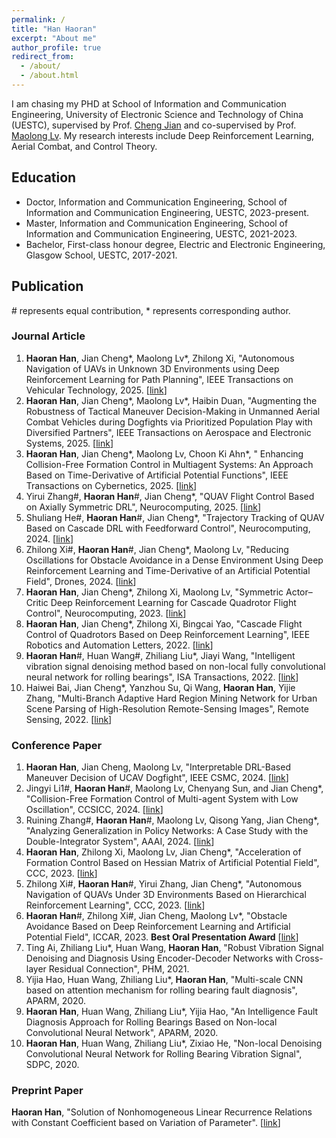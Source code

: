 ```yaml
---
permalink: /
title: "Han Haoran"
excerpt: "About me"
author_profile: true
redirect_from: 
  - /about/
  - /about.html
---
```


I am chasing my PHD at School of Information and Communication Engineering, University of Electronic Science and Technology of China (UESTC), supervised by Prof. [Cheng Jian](https://faculty.uestc.edu.cn/cvmi/zh_CN/index.htm) and co-supervised by Prof. [Maolong Lv](https://scholar.google.com/citations?user=gj7A4lIAAAAJ&hl=zh-CN&oi=sra). My research interests include Deep Reinforcement Learning, Aerial Combat, and Control Theory.

## Education
- Doctor, Information and Communication Engineering, School of Information and Communication Engineering, UESTC, 2023-present.
- Master, Information and Communication Engineering, School of Information and Communication Engineering, UESTC, 2021-2023.
- Bachelor, First-class honour degree, Electric and Electronic Engineering, Glasgow School, UESTC, 2017-2021.

## Publication
\# represents equal contribution, * represents corresponding author.
### Journal Article
1. **Haoran Han**, Jian Cheng\*, Maolong Lv\*, Zhilong Xi, "Autonomous Navigation of UAVs in Unknown 3D
 Environments using Deep Reinforcement Learning for Path Planning",  IEEE Transactions on Vehicular Technology, 2025. [[link](https://ieeexplore.ieee.org/document/11045211)]
2. **Haoran Han**, Jian Cheng\*, Maolong Lv\*, Haibin Duan, "Augmenting the Robustness of Tactical Maneuver Decision-Making in Unmanned Aerial Combat Vehicles during Dogfights via Prioritized Population Play with Diversified Partners",  IEEE Transactions on Aerospace and Electronic Systems, 2025. [[link](https://ieeexplore.ieee.org/document/11029037)]
3. **Haoran Han**, Jian Cheng\*, Maolong Lv, Choon Ki Ahn\*, " Enhancing Collision-Free Formation Control in Multiagent Systems: An Approach Based on Time-Derivative of Artificial Potential Functions", IEEE Transactions on Cybernetics, 2025. [[link](https://ieeexplore.ieee.org/document/10993499)]
4. Yirui Zhang#, **Haoran Han**#, Jian Cheng*, "QUAV Flight Control Based on Axially Symmetric DRL", Neurocomputing, 2025. [[link](https://www.sciencedirect.com/science/article/pii/S0925231225003753)]
5. Shuliang He#, **Haoran Han**#, Jian Cheng*, "Trajectory Tracking of QUAV Based on Cascade DRL with Feedforward Control", Neurocomputing, 2024. [[link](https://www.sciencedirect.com/science/article/pii/S0925231224018289)]
6. Zhilong Xi#, **Haoran Han**#, Jian Cheng*, Maolong Lv, "Reducing Oscillations for Obstacle Avoidance in a Dense Environment Using Deep Reinforcement Learning and Time-Derivative of an Artificial Potential Field", Drones, 2024. [[link](https://www.mdpi.com/2504-446X/8/3/85)]
7. **Haoran Han**, Jian Cheng*, Zhilong Xi, Maolong Lv, "Symmetric Actor–Critic Deep Reinforcement Learning for Cascade Quadrotor Flight Control", Neurocomputing, 2023. [[link](https://www.sciencedirect.com/science/article/pii/S0925231223009128)]
8. **Haoran Han**, Jian Cheng*, Zhilong Xi, Bingcai Yao, "Cascade Flight Control of Quadrotors Based on
Deep Reinforcement Learning", IEEE Robotics and Automation Letters, 2022. [[link](https://ieeexplore.ieee.org/document/9850366)]
9. **Haoran Han**#, Huan Wang#, Zhiliang Liu*, Jiayi Wang, "Intelligent vibration signal denoising method based on non-local fully convolutional neural network for rolling bearings", ISA Transactions, 2022. [[link](https://doi.org/10.1016/j.isatra.2021.04.022)]
10. Haiwei Bai, Jian Cheng*, Yanzhou Su, Qi Wang, **Haoran Han**, Yijie Zhang, "Multi-Branch Adaptive Hard Region Mining Network for Urban Scene Parsing of High-Resolution Remote-Sensing Images", Remote Sensing, 2022. [[link](https://www.mdpi.com/2072-4292/14/21/5527/htm)]

### Conference Paper
1. **Haoran Han**, Jian Cheng, Maolong Lv, "Interpretable DRL-Based Maneuver Decision of UCAV Dogfight", IEEE CSMC, 2024. [[link](https://ieeexplore.ieee.org/document/10831270)]
2. Jingyi Li1#, **Haoran Han**#, Maolong Lv, Chenyang Sun, and Jian Cheng*, "Collision-Free Formation Control
 of Multi-agent System with Low Oscillation", CCSICC, 2024. [[link](https://link.springer.com/chapter/10.1007/978-981-97-3328-6_14)]
3. Ruining Zhang#, **Haoran Han**#, Maolong Lv, Qisong Yang, Jian Cheng*, "Analyzing Generalization in Policy Networks: A Case Study with the Double-Integrator System", AAAI, 2024. [[link](https://ojs.aaai.org/index.php/AAAI/article/view/29623)]
4. **Haoran Han**, Zhilong Xi, Maolong Lv, Jian Cheng*, "Acceleration of Formation Control Based on Hessian Matrix of Artificial Potential Field", CCC, 2023. [[link](https://ieeexplore.ieee.org/abstract/document/10240751)]
5. Zhilong Xi#, **Haoran Han**#, Yirui Zhang, Jian Cheng*, "Autonomous Navigation of QUAVs Under 3D Environments Based on Hierarchical Reinforcement Learning", CCC, 2023. [[link](https://ieeexplore.ieee.org/document/10239903)]
6. **Haoran Han**#, Zhilong Xi#, Jian Cheng, Maolong Lv*, "Obstacle Avoidance Based on Deep Reinforcement Learning and Artificial Potential Field", ICCAR, 2023. **Best Oral Presentation Award** [[link](https://ieeexplore.ieee.org/document/10151771)]
7. Ting Ai, Zhiliang Liu*, Huan Wang, **Haoran Han**, "Robust Vibration Signal Denoising and Diagnosis Using Encoder-Decoder Networks with Cross-layer Residual Connection", PHM, 2021.
8. Yijia Hao, Huan Wang, Zhiliang Liu*, **Haoran Han**, "Multi-scale CNN based on attention mechanism for rolling bearing fault diagnosis", APARM, 2020.
9. **Haoran Han**, Huan Wang, Zhiliang Liu*, Yijia Hao, "An Intelligence Fault Diagnosis Approach for Rolling Bearings Based on Non-local Convolutional Neural Network", APARM, 2020.
10. **Haoran Han**, Huan Wang, Zhiliang Liu*, Zixiao He, "Non-local Denoising Convolutional Neural Network for Rolling Bearing Vibration Signal", SDPC, 2020.

### Preprint Paper
**Haoran Han**, "Solution of Nonhomogeneous Linear Recurrence Relations with Constant Coefficient based on Variation of Parameter". [[link](https://www.techrxiv.org/users/787272/articles/1283884-solution-of-nonhomogeneous-linear-recurrence-relations-with-constant-coefficient-based-on-variation-of-parameter)]
